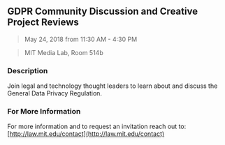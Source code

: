 ## GDPR Community Discussion and Creative Project Reviews

> May 24, 2018 from 11:30 AM - 4:30 PM

> MIT Media Lab, Room 514b

### Description

Join legal and technology thought leaders to learn about and discuss the General Data Privacy Regulation.  

### For More Information

For more information and to request an invitation reach out to: [http://law.mit.edu/contact](http://law.mit.edu/contact)
